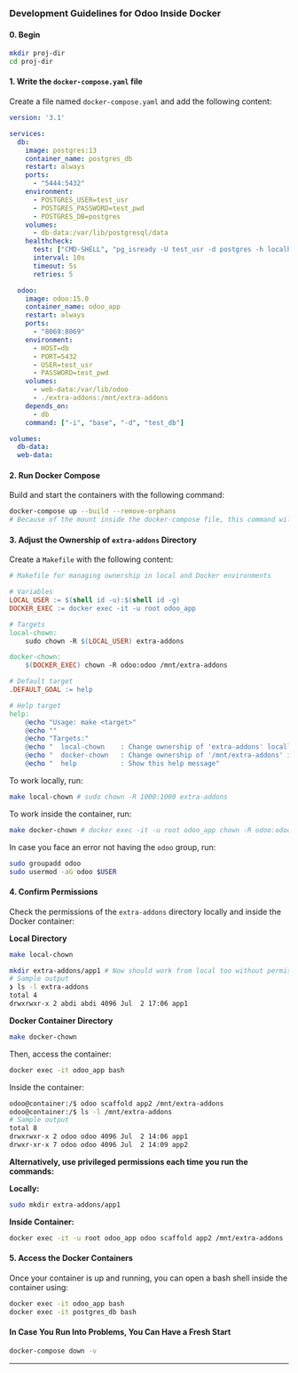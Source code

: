 ### Development Guidelines for Odoo Inside Docker

#### 0. Begin

```sh
mkdir proj-dir
cd proj-dir
```

#### 1. Write the `docker-compose.yaml` file

Create a file named `docker-compose.yaml` and add the following content:

```yaml
version: '3.1'

services:
  db:
    image: postgres:13
    container_name: postgres_db
    restart: always
    ports:
      - "5444:5432"
    environment:
      - POSTGRES_USER=test_usr
      - POSTGRES_PASSWORD=test_pwd
      - POSTGRES_DB=postgres
    volumes:
      - db-data:/var/lib/postgresql/data
    healthcheck:
      test: ["CMD-SHELL", "pg_isready -U test_usr -d postgres -h localhost"]
      interval: 10s
      timeout: 5s
      retries: 5

  odoo:
    image: odoo:15.0
    container_name: odoo_app
    restart: always
    ports:
      - "8069:8069"
    environment:
      - HOST=db
      - PORT=5432
      - USER=test_usr
      - PASSWORD=test_pwd
    volumes:
      - web-data:/var/lib/odoo
      - ./extra-addons:/mnt/extra-addons
    depends_on:
      - db
    command: ["-i", "base", "-d", "test_db"]

volumes:
  db-data:
  web-data:
```

#### 2. Run Docker Compose

Build and start the containers with the following command:

```sh
docker-compose up --build --remove-orphans
# Because of the mount inside the docker-compose file, this command will create `extra-addons` dir inside `proj-dir`
```

#### 3. Adjust the Ownership of `extra-addons` Directory

Create a `Makefile` with the following content:

```makefile
# Makefile for managing ownership in local and Docker environments

# Variables
LOCAL_USER := $(shell id -u):$(shell id -g)
DOCKER_EXEC := docker exec -it -u root odoo_app

# Targets
local-chown:
	sudo chown -R $(LOCAL_USER) extra-addons

docker-chown:
	$(DOCKER_EXEC) chown -R odoo:odoo /mnt/extra-addons

# Default target
.DEFAULT_GOAL := help

# Help target
help:
	@echo "Usage: make <target>"
	@echo ""
	@echo "Targets:"
	@echo "  local-chown    : Change ownership of 'extra-addons' locally"
	@echo "  docker-chown   : Change ownership of '/mnt/extra-addons' inside Docker container"
	@echo "  help           : Show this help message"
```

To work locally, run:

```sh
make local-chown # sudo chown -R 1000:1000 extra-addons
```

To work inside the container, run:

```sh
make docker-chown # docker exec -it -u root odoo_app chown -R odoo:odoo /mnt/extra-addons
```

In case you face an error not having the `odoo` group, run:

```sh
sudo groupadd odoo
sudo usermod -aG odoo $USER
```

#### 4. Confirm Permissions

Check the permissions of the `extra-addons` directory locally and inside the Docker container:

**Local Directory**

```sh
make local-chown

mkdir extra-addons/app1 # Now should work from local too without permission error
# Sample output
❯ ls -l extra-addons
total 4
drwxrwxr-x 2 abdi abdi 4096 Jul  2 17:06 app1
```

**Docker Container Directory**

```sh
make docker-chown
```

Then, access the container:

```sh
docker exec -it odoo_app bash
```

Inside the container:

```sh
odoo@container:/$ odoo scaffold app2 /mnt/extra-addons
odoo@container:/$ ls -l /mnt/extra-addons
# Sample output
total 8
drwxrwxr-x 2 odoo odoo 4096 Jul  2 14:06 app1
drwxr-xr-x 7 odoo odoo 4096 Jul  2 14:09 app2
```

**Alternatively, use privileged permissions each time you run the commands:**

**Locally:**

```sh
sudo mkdir extra-addons/app1
```

**Inside Container:**

```sh
docker exec -it -u root odoo_app odoo scaffold app2 /mnt/extra-addons
```

#### 5. Access the Docker Containers

Once your container is up and running, you can open a bash shell inside the container using:

```sh
docker exec -it odoo_app bash
docker exec -it postgres_db bash
```

#### In Case You Run Into Problems, You Can Have a Fresh Start

```sh
docker-compose down -v
```

---